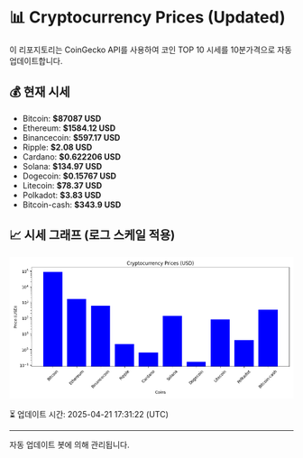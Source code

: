 
# 📊 Cryptocurrency Prices (Updated)

이 리포지토리는 CoinGecko API를 사용하여 코인 TOP 10 시세를 10분가격으로 자동 업데이트합니다.

## 💰 현재 시세
- Bitcoin: **$87087 USD**
- Ethereum: **$1584.12 USD**
- Binancecoin: **$597.17 USD**
- Ripple: **$2.08 USD**
- Cardano: **$0.622206 USD**
- Solana: **$134.97 USD**
- Dogecoin: **$0.15767 USD**
- Litecoin: **$78.37 USD**
- Polkadot: **$3.83 USD**
- Bitcoin-cash: **$343.9 USD**

## 📈 시세 그래프 (로그 스케일 적용)
![Crypto Prices](crypto_prices.png)

⏳ 업데이트 시간: 2025-04-21 17:31:22 (UTC)

---
자동 업데이트 봇에 의해 관리됩니다.
